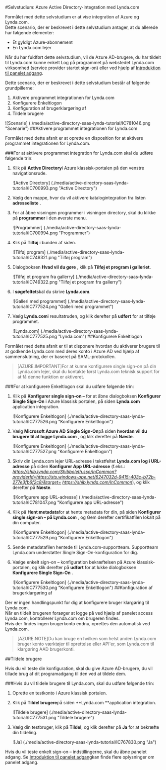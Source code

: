 <properties 
    pageTitle="Selvstudium: Azure Active Directory-integration med Lynda.com | Microsoft Azure" 
    description="Lær, hvordan du bruger Lynda.com med Azure Active Directory til at aktivere enkeltlogon, automatiseret klargøring og mere!" 
    services="active-directory" 
    authors="jeevansd"  
    documentationCenter="na" 
    manager="femila"/>
<tags 
    ms.service="active-directory" 
    ms.devlang="na" 
    ms.topic="article" 
    ms.tgt_pltfrm="na" 
    ms.workload="identity" 
    ms.date="09/29/2016" 
    ms.author="jeedes" />

#<a name="tutorial-azure-active-directory-integration-with-lyndacom"></a>Selvstudium: Azure Active Directory-integration med Lynda.com
  
Formålet med dette selvstudium er at vise integration af Azure og Lynda.com.  
Dette scenario, der er beskrevet i dette selvstudium antager, at du allerede har følgende elementer:

-   Et gyldigt Azure-abonnement
-   En Lynda.com lejer
  
Når du har fuldført dette selvstudium, vil de Azure AD-brugere, du har tildelt til Lynda.com kunne enkelt Log på programmet på webstedet Lynda.com virksomhed (service provider startet sign-on) eller ved hjælp af [Introduktion til panelet adgang](active-directory-saas-access-panel-introduction.md).
  
Dette scenario, der er beskrevet i dette selvstudium består af følgende grundpillerne:

1.  Aktivere programmet integrationen for Lynda.com
2.  Konfigurere Enkeltlogon
3.  Konfiguration af brugerklargøring af
4.  Tildele brugere

![Scenarie] (./media/active-directory-saas-lynda-tutorial/IC781046.png "Scenarie")
##<a name="enabling-the-application-integration-for-lyndacom"></a>Aktivere programmet integrationen for Lynda.com
  
Formålet med dette afsnit er at oprette en disposition for at aktivere programmet integrationen for Lynda.com.

###<a name="to-enable-the-application-integration-for-lyndacom-perform-the-following-steps"></a>For at aktivere programmet integration for Lynda.com skal du udføre følgende trin:

1.  Klik på **Active Directory**i Azure klassisk-portalen på den venstre navigationsrude.

    ![Active Directory] (./media/active-directory-saas-lynda-tutorial/IC700993.png "Active Directory")

2.  Vælg den mappe, hvor du vil aktivere katalogintegration fra listen **adresseliste** .

3.  For at åbne visningen programmer i visningen directory, skal du klikke på **programmer** i den øverste menu.

    ![Programmer] (./media/active-directory-saas-lynda-tutorial/IC700994.png "Programmer")

4.  Klik på **Tilføj** i bunden af siden.

    ![Tilføj program] (./media/active-directory-saas-lynda-tutorial/IC749321.png "Tilføj program")

5.  Dialogboksen **Hvad vil du gøre** , klik på **Tilføj et program i galleriet**.

    ![Tilføj et program fra gallerry] (./media/active-directory-saas-lynda-tutorial/IC749322.png "Tilføj et program fra gallerry")

6.  I **søgefeltet**skal du skrive **Lynda.com**.

    ![Galleri med programmet] (./media/active-directory-saas-lynda-tutorial/IC777524.png "Galleri med programmet")

7.  Vælg **Lynda.com**i resultatruden, og klik derefter på **udført** for at tilføje programmet.

    ![Lynda.com] (./media/active-directory-saas-lynda-tutorial/IC777525.png "Lynda.com")
##<a name="configuring-single-sign-on"></a>Konfigurere Enkeltlogon
  
Formålet med dette afsnit er til at disponere hvordan du aktiverer brugere til at godkende Lynda.com med deres konto i Azure AD ved hjælp af sammenslutning, der er baseret på SAML-protokollen.

>[AZURE.IMPORTANT]For at kunne konfigurere single sign-on på din Lynda.com lejer, skal du kontakte først Lynda.com teknisk support for at få denne funktion er aktiveret.

###<a name="to-configure-single-sign-on-perform-the-following-steps"></a>For at konfigurere Enkeltlogon skal du udføre følgende trin:

1.  Klik på **Konfigurer single sign-on –** for at åbne dialogboksen **Konfigurer Single Sign-On** i Azure klassisk portalen, på siden **Lynda.com** application integration.

    ![Konfigurere Enkeltlogon] (./media/active-directory-saas-lynda-tutorial/IC777526.png "Konfigurere Enkeltlogon")

2.  Vælg **Microsoft Azure AD Single Sign-On**på siden **hvordan vil du brugere til at logge Lynda.com** , og klik derefter på **Næste**.

    ![Konfigurere Enkeltlogon] (./media/active-directory-saas-lynda-tutorial/IC777527.png "Konfigurere Enkeltlogon")

3.  Skriv din Lynda.com lejer URL-adresse i tekstfeltet **Lynda.com log i URL-adresse** på siden **Konfigurer App URL-adresse** (f.eks.: *https://shib.lynda.com/Shibboleth.sso/InCommon?providerId=https://sts.windows-ppe.net/6247032d-9415-403c-b72b-277e3fb6f2c8/&target= https://shib.lynda.com/InCommon*), og klik derefter på **Næste**.

    ![Konfigurere app URL-adresse] (./media/active-directory-saas-lynda-tutorial/IC781047.png "Konfigurere app URL-adresse")

4.  Klik på **Hent metadata**for at hente metadata for din, på siden **Konfigurer single sign-on – på Lynda.com** , og Gem derefter certifikatfilen lokalt på din computer.

    ![Konfigurere Enkeltlogon] (./media/active-directory-saas-lynda-tutorial/IC777529.png "Konfigurere Enkeltlogon")

5.  Sende metadatafilen hentede til Lynda.com-supportteam. Supportteam Lynda.com understøtter Single Sign-On-konfiguration for dig.

6.  Vælge enkelt sign-on – konfiguration bekræftelsen på Azure klassisk-portalen, og klik derefter på **udført** for at lukke dialogboksen **Konfigurere Single Sign-On** .

    ![Konfigurere Enkeltlogon] (./media/active-directory-saas-lynda-tutorial/IC777530.png "Konfigurere Enkeltlogon")
##<a name="configuring-user-provisioning"></a>Konfiguration af brugerklargøring af
  
Der er ingen handlingspunkt for dig at konfigurere bruger klargøring til Lynda.com.  
Når en tildelt brugeren forsøger at logge på ved hjælp af panelet access Lynda.com, kontrollerer Lynda.com om brugeren findes.  
Hvis der findes ingen brugerkonto endnu, oprettes den automatisk ved Lynda.com.

>[AZURE.NOTE]Du kan bruge en hvilken som helst anden Lynda.com bruger konto værktøjer til oprettelse eller API'er, som Lynda.com til klargøring AAD brugerkonti.

##<a name="assigning-users"></a>Tildele brugere
  
Hvis du vil teste din konfiguration, skal du give Azure AD-brugere, du vil tillade brug af dit programadgang til den ved at tildele dem.

###<a name="to-assign-users-to-lyndacom-perform-the-following-steps"></a>Hvis du vil tildele brugere til Lynda.com, skal du udføre følgende trin:

1.  Oprette en testkonto i Azure klassisk portalen.

2.  Klik på **Tildel brugere**på siden **Lynda.com **application integration.

    ![Tildele brugere] (./media/active-directory-saas-lynda-tutorial/IC777531.png "Tildele brugere")

3.  Vælg din testbruger, klik på **Tildel**, og klik derefter på **Ja** for at bekræfte din tildeling.

    ![Ja] (./media/active-directory-saas-lynda-tutorial/IC767830.png "Ja")
  
Hvis du vil teste enkelt sign-on – indstillingerne, skal du åbne panelet adgang. Se [Introduktion til panelet adgang](active-directory-saas-access-panel-introduction.md)kan finde flere oplysninger om panelet adgang.